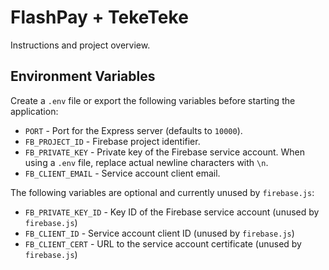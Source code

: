 # FlashPay + TekeTeke

Instructions and project overview.

## Environment Variables

Create a `.env` file or export the following variables before starting the
application:

- `PORT` - Port for the Express server (defaults to `10000`).
- `FB_PROJECT_ID` - Firebase project identifier.
- `FB_PRIVATE_KEY` - Private key of the Firebase service account. When using a
  `.env` file, replace actual newline characters with `\n`.
- `FB_CLIENT_EMAIL` - Service account client email.

The following variables are optional and currently unused by `firebase.js`:

- `FB_PRIVATE_KEY_ID` - Key ID of the Firebase service account (unused by `firebase.js`)
- `FB_CLIENT_ID` - Service account client ID (unused by `firebase.js`)
- `FB_CLIENT_CERT` - URL to the service account certificate (unused by `firebase.js`)
